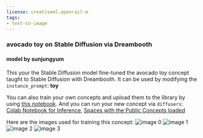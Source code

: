 ```yaml
---
license: creativeml-openrail-m
tags:
- text-to-image
---
```

### avocado toy on Stable Diffusion via Dreambooth
#### model by sunjungyum
This your the Stable Diffusion model fine-tuned the avocado toy concept taught to Stable Diffusion with Dreambooth.
It can be used by modifying the `instance_prompt`: **<avocado-toy> toy**

You can also train your own concepts and upload them to the library by using [this notebook](https://colab.research.google.com/github/huggingface/notebooks/blob/main/diffusers/sd_dreambooth_training.ipynb).
And you can run your new concept via `diffusers`: [Colab Notebook for Inference](https://colab.research.google.com/github/huggingface/notebooks/blob/main/diffusers/sd_dreambooth_inference.ipynb), [Spaces with the Public Concepts loaded](https://huggingface.co/spaces/sd-dreambooth-library/stable-diffusion-dreambooth-concepts)

Here are the images used for training this concept:
![image 0](https://huggingface.co/sd-dreambooth-library/avocado-toy/resolve/main/concept_images/0.jpeg)
![image 1](https://huggingface.co/sd-dreambooth-library/avocado-toy/resolve/main/concept_images/3.jpeg)
![image 2](https://huggingface.co/sd-dreambooth-library/avocado-toy/resolve/main/concept_images/2.jpeg)
![image 3](https://huggingface.co/sd-dreambooth-library/avocado-toy/resolve/main/concept_images/1.jpeg)

